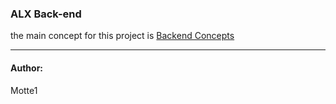 ### ALX Back-end

the main concept for this project is [Backend Concepts](https://intranet.alxswe.com/concepts/557)

***
#### Author:
Motte1